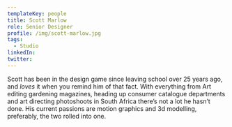 ```yaml
---
templateKey: people
title: Scott Marlow
role: Senior Designer
profile: /img/scott-marlow.jpg
tags:
  - Studio
linkedIn: 
twitter: 
---
```


Scott has been in the design game since leaving school over 25 years ago, and *loves* it when you remind him of that fact. With everything from Art editing gardening magazines, heading up consumer catalogue departments and art directing photoshoots in South Africa there’s not a lot he hasn’t done. His current passions are motion graphics and 3d modelling, preferably, the two rolled into one.